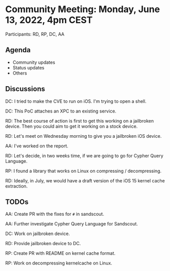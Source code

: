 # Community Meeting: Monday, June 13, 2022, 4pm CEST

Participants: RD, RP, DC, AA

## Agenda

* Community updates
* Status updates
* Others

## Discussions

DC: I tried to make the CVE to run on iOS.
I'm trying to open a shell.

DC: This PoC attaches an XPC to an existing service.

RD: The best course of action is first to get this working on a jailbroken device.
Then you could aim to get it working on a stock device.

RD: Let's meet on Wednesday morning to give you a jailbroken iOS device.

AA: I've worked on the report.

RD: Let's decide, in two weeks time, if we are going to go for Cypher Query Language.

RP: I found a library that works on Linux on compressing / decompressing.

RD: Ideally, in July, we would have a draft version of the iOS 15 kernel cache extraction.

## TODOs

AA: Create PR with the fixes for `#` in sandscout.

AA: Further investigate Cypher Query Language for Sandscout.

DC: Work on jailbroken device.

RD: Provide jailbroken device to DC.

RP: Create PR with README on kernel cache format.

RP: Work on decompressing kernelcache on Linux.
